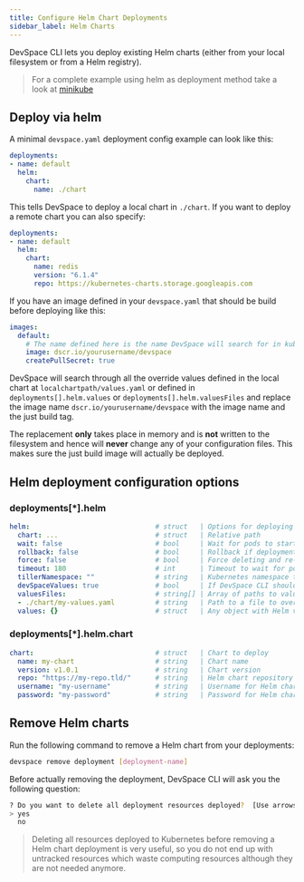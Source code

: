 ```yaml
---
title: Configure Helm Chart Deployments
sidebar_label: Helm Charts
---
```


DevSpace CLI lets you deploy existing Helm charts (either from your local filesystem or from a Helm registry).

> For a complete example using helm as deployment method take a look at [minikube](https://github.com/devspace-cloud/devspace/tree/master/examples/minikube)

## Deploy via helm

A minimal `devspace.yaml` deployment config example can look like this:
```yaml
deployments:
- name: default
  helm:
    chart:
      name: ./chart
```

This tells DevSpace to deploy a local chart in `./chart`. If you want to deploy a remote chart you can also specify:
```yaml
deployments:
- name: default
  helm:
    chart:
      name: redis
      version: "6.1.4"
      repo: https://kubernetes-charts.storage.googleapis.com
```

If you have an image defined in your `devspace.yaml` that should be build before deploying like this:
```yaml
images:
  default:
    # The name defined here is the name DevSpace will search for in kubernetes manifests
    image: dscr.io/yourusername/devspace
    createPullSecret: true
```

DevSpace will search through all the override values defined in the local chart at `localchartpath/values.yaml` or defined in `deployments[].helm.values` or `deployments[].helm.valuesFiles` and replace the image name `dscr.io/yourusername/devspace` with the image name and the just build tag.  

The replacement **only** takes place in memory and is **not** written to the filesystem and hence will **never** change any of your configuration files. This makes sure the just build image will actually be deployed.  

## Helm deployment configuration options

### deployments[\*].helm
```yaml
helm:                               # struct   | Options for deploying with Helm
  chart: ...                        # struct   | Relative path 
  wait: false                       # bool     | Wait for pods to start after deployment (Default: false)
  rollback: false                   # bool     | Rollback if deployment failed (Default: false)
  force: false                      # bool     | Force deleting and re-creating Kubernetes resources during deployment (Default: false)
  timeout: 180                      # int      | Timeout to wait for pods to start after deployment (Default: 180)
  tillerNamespace: ""               # string   | Kubernetes namespace to run Tiller in (Default: "" = same a deployment namespace)
  devSpaceValues: true              # bool     | If DevSpace CLI should replace images overrides and values.yaml before deploying (Default: true)
  valuesFiles:                      # string[] | Array of paths to values files
  - ./chart/my-values.yaml          # string   | Path to a file to override values.yaml with
  values: {}                        # struct   | Any object with Helm values to override values.yaml during deployment
```

### deployments[\*].helm.chart
```yaml
chart:                              # struct   | Chart to deploy
  name: my-chart                    # string   | Chart name
  version: v1.0.1                   # string   | Chart version
  repo: "https://my-repo.tld/"      # string   | Helm chart repository
  username: "my-username"           # string   | Username for Helm chart repository
  password: "my-password"           # string   | Password for Helm chart repository
```

## Remove Helm charts

Run the following command to remove a Helm chart from your deployments:
```bash
devspace remove deployment [deployment-name]
```

Before actually removing the deployment, DevSpace CLI will ask you the following question:
```bash
? Do you want to delete all deployment resources deployed?  [Use arrows to move, type to filter]
> yes
  no
```

> Deleting all resources deployed to Kubernetes before removing a Helm chart deployment is very useful, so you do not end up with untracked resources which waste computing resources although they are not needed anymore.
